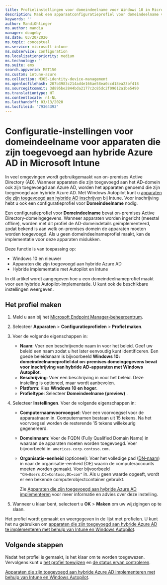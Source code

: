 ```yaml
---
title: Profielinstellingen voor domeindeelname voor Windows 10 in Microsoft Intune - Azure | Microsoft Docs
description: Maak een apparaatconfiguratieprofiel voor domeindeelname voor apparaten die zijn toegevoegd aan hybride Azure AD. Gebruik dit profiel om on-premises Active Directory-domeingegevens te implementeren op apparaten die zijn ingericht met Windows Autopilot en Microsoft Intune.
keywords: ''
author: MandiOhlinger
ms.author: mandia
manager: dougeby
ms.date: 03/20/2020
ms.topic: conceptual
ms.service: microsoft-intune
ms.subservice: configuration
ms.localizationpriority: medium
ms.technology: ''
ms.suite: ems
search.appverid: MET150
ms.custom: intune-azure
ms.collection: M365-identity-device-management
ms.openlocfilehash: 207b3983c214ad4e166ae58ea0ccd18ea23bf418
ms.sourcegitcommit: 3d895be2844bda2177c2c85dc2f09612a1be5490
ms.translationtype: HT
ms.contentlocale: nl-NL
ms.lasthandoff: 03/13/2020
ms.locfileid: "79364393"
---
```

# <a name="configuration-domain-join-settings-for-hybrid-azure-ad-joined-devices-in-microsoft-intune"></a>Configuratie-instellingen voor domeindeelname voor apparaten die zijn toegevoegd aan hybride Azure AD in Microsoft Intune

In veel omgevingen wordt gebruikgemaakt van on-premises Active Directory (AD). Wanneer apparaten die zijn toegevoegd aan het AD-domein ook zijn toegevoegd aan Azure AD, worden het apparaten genoemd die zijn toegevoegd aan hybride Azure AD. Met Windows Autopilot kunt u [apparaten die zijn toegevoegd aan hybride AD inschrijven](../enrollment/windows-autopilot-hybrid.md) bij Intune. Voor inschrijving hebt u ook een configuratieprofiel voor **Domeindeelname** nodig.

Een configuratieprofiel voor **Domeindeelname** bevat on-premises Active Directory-domeingegevens. Wanneer apparaten worden ingericht (meestal offline), worden met dit profiel de AD-domeindetails geïmplementeerd, zodat bekend is aan welk on-premises domein de apparaten moeten worden toegevoegd. Als u geen domeindeelnameprofiel maakt, kan de implementatie voor deze apparaten mislukken.

Deze functie is van toepassing op:

- Windows 10 en nieuwer
- Apparaten die zijn toegevoegd aan hybride Azure AD
- Hybride implementatie met Autopilot en Intune

In dit artikel wordt aangegeven hoe u een domeindeelnameprofiel maakt voor een hybride Autopilot-implementatie. U kunt ook de beschikbare instellingen weergeven.

## <a name="create-the-profile"></a>Het profiel maken

1. Meld u aan bij het [Microsoft Endpoint Manager-beheercentrum](https://go.microsoft.com/fwlink/?linkid=2109431).
2. Selecteer **Apparaten** > **Configuratieprofielen** > **Profiel maken**.
3. Voer de volgende eigenschappen in:

    - **Naam**: Voer een beschrijvende naam in voor het beleid. Geef uw beleid een naam zodat u het later eenvoudig kunt identificeren. Een goede beleidsnaam is bijvoorbeeld **Windows 10: domeindeelnameprofiel dat on-premises domeingegevens bevat voor inschrijving van hybride AD-apparaten met Windows Autopilot**.
    - **Beschrijving**: Voer een beschrijving in voor het beleid. Deze instelling is optioneel, maar wordt aanbevolen.
    - **Platform**: Kies **Windows 10 en hoger**.
    - **Profieltype**: Selecteer **Domeindeelname (preview)** .

4. Selecteer **Instellingen**. Voer de volgende eigenschappen in:

    - **Computernaamvoorvoegsel**: Voer een voorvoegsel voor de apparaatnaam in. Computernamen bestaan uit 15 tekens. Na het voorvoegsel worden de resterende 15 tekens willekeurig gegenereerd.
    - **Domeinnaam**: Voer de FQDN (Fully Qualified Domain Name) in waaraan de apparaten moeten worden toegevoegd. Voer bijvoorbeeld in: `americas.corp.contoso.com.`
    - **Organisatie-eenheid** (optioneel): Voer het volledige pad ([DN-naam](https://docs.microsoft.com/windows/win32/ad/object-names-and-identities#distinguished-name)) in naar de organisatie-eenheid (OE) waarin de computeraccounts moeten worden gemaakt. Voer bijvoorbeeld `"CN=Users,DC=Contoso,DC=com"` in. Als u geen waarde opgeeft, wordt er een bekende computerobjectcontainer gebruikt.

      Zie [Apparaten die zijn toegevoegd aan hybride Azure AD implementeren](../enrollment/windows-autopilot-hybrid.md) voor meer informatie en advies over deze instelling.

5. Wanneer u klaar bent, selecteert u **OK** > **Maken** om uw wijzigingen op te slaan.

Het profiel wordt gemaakt en weergegeven in de lijst met profielen. U kunt het nu gebruiken om [apparaten die zijn toegevoegd aan hybride Azure AD te implementeren met behulp van Intune en Windows Autopilot](../enrollment/windows-autopilot-hybrid.md).

## <a name="next-steps"></a>Volgende stappen

Nadat het profiel is gemaakt, is het klaar om te worden toegewezen. Vervolgens kunt u [het profiel toewijzen](device-profile-assign.md) en [de status ervan controleren](device-profile-monitor.md).

[Apparaten die zijn toegevoegd aan hybride Azure AD implementeren met behulp van Intune en Windows Autopilot](../enrollment/windows-autopilot-hybrid.md).

